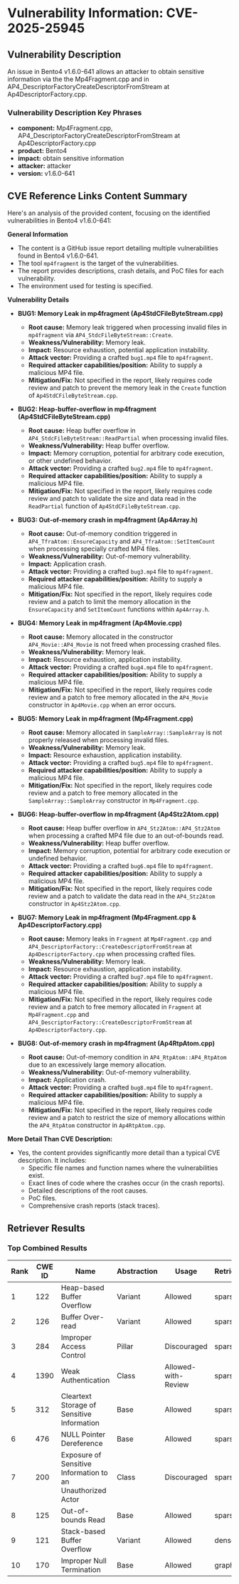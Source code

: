 # Vulnerability Information: CVE-2025-25945

## Vulnerability Description
An issue in Bento4 v1.6.0-641 allows an attacker to obtain sensitive information via the the Mp4Fragment.cpp and in AP4_DescriptorFactoryCreateDescriptorFromStream at Ap4DescriptorFactory.cpp.

### Vulnerability Description Key Phrases
- **component:** Mp4Fragment.cpp, AP4_DescriptorFactoryCreateDescriptorFromStream at Ap4DescriptorFactory.cpp
- **product:** Bento4
- **impact:** obtain sensitive information
- **attacker:** attacker
- **version:** v1.6.0-641

## CVE Reference Links Content Summary
Here's an analysis of the provided content, focusing on the identified vulnerabilities in Bento4 v1.6.0-641:

**General Information**

*   The content is a GitHub issue report detailing multiple vulnerabilities found in Bento4 v1.6.0-641.
*   The tool `mp4fragment` is the target of the vulnerabilities.
*   The report provides descriptions, crash details, and PoC files for each vulnerability.
*   The environment used for testing is specified.

**Vulnerability Details**

*   **BUG1: Memory Leak in mp4fragment (Ap4StdCFileByteStream.cpp)**
    *   **Root cause:** Memory leak triggered when processing invalid files in `mp4fragment` via `AP4_StdcFileByteStream::Create`.
    *   **Weakness/Vulnerability:** Memory leak.
    *   **Impact:** Resource exhaustion, potential application instability.
    *   **Attack vector:** Providing a crafted `bug1.mp4` file to `mp4fragment`.
    *   **Required attacker capabilities/position:** Ability to supply a malicious MP4 file.
    *   **Mitigation/Fix:** Not specified in the report, likely requires code review and patch to prevent the memory leak in the `Create` function of `Ap4StdCFileByteStream.cpp`.

*   **BUG2: Heap-buffer-overflow in mp4fragment (Ap4StdCFileByteStream.cpp)**
    *   **Root cause:** Heap buffer overflow in `AP4_StdcFileByteStream::ReadPartial` when processing invalid files.
    *   **Weakness/Vulnerability:** Heap buffer overflow.
    *   **Impact:** Memory corruption, potential for arbitrary code execution, or other undefined behavior.
    *   **Attack vector:** Providing a crafted `bug2.mp4` file to `mp4fragment`.
    *   **Required attacker capabilities/position:** Ability to supply a malicious MP4 file.
    *   **Mitigation/Fix:** Not specified in the report, likely requires code review and patch to validate the size and data read in the `ReadPartial` function of `Ap4StdCFileByteStream.cpp`.

*   **BUG3: Out-of-memory crash in mp4fragment (Ap4Array.h)**
    *   **Root cause:** Out-of-memory condition triggered in `AP4_TfraAtom::EnsureCapacity` and `AP4_TfraAtom::SetItemCount` when processing specially crafted MP4 files.
    *   **Weakness/Vulnerability:** Out-of-memory vulnerability.
    *   **Impact:** Application crash.
    *   **Attack vector:** Providing a crafted `bug3.mp4` file to `mp4fragment`.
    *   **Required attacker capabilities/position:** Ability to supply a malicious MP4 file.
    *   **Mitigation/Fix:** Not specified in the report, likely requires code review and a patch to limit the memory allocation in the  `EnsureCapacity` and `SetItemCount` functions within `Ap4Array.h`.

*   **BUG4: Memory Leak in mp4fragment (Ap4Movie.cpp)**
    *   **Root cause:** Memory allocated in the constructor `AP4_Movie::AP4_Movie` is not freed when processing crashed files.
    *   **Weakness/Vulnerability:** Memory leak.
    *   **Impact:** Resource exhaustion, application instability.
    *   **Attack vector:** Providing a crafted `bug4.mp4` file to `mp4fragment`.
    *   **Required attacker capabilities/position:** Ability to supply a malicious MP4 file.
    *   **Mitigation/Fix:** Not specified in the report, likely requires code review and a patch to free memory allocated in the `AP4_Movie` constructor in `Ap4Movie.cpp` when an error occurs.

*   **BUG5: Memory Leak in mp4fragment (Mp4Fragment.cpp)**
    *   **Root cause:** Memory allocated in `SampleArray::SampleArray` is not properly released when processing invalid files.
    *   **Weakness/Vulnerability:** Memory leak.
    *   **Impact:** Resource exhaustion, application instability.
    *   **Attack vector:** Providing a crafted `bug5.mp4` file to `mp4fragment`.
    *   **Required attacker capabilities/position:** Ability to supply a malicious MP4 file.
    *   **Mitigation/Fix:** Not specified in the report, likely requires code review and a patch to free memory allocated in the `SampleArray::SampleArray` constructor in `Mp4Fragment.cpp`.

*   **BUG6: Heap-buffer-overflow in mp4fragment (Ap4Stz2Atom.cpp)**
    *   **Root cause:** Heap buffer overflow in `AP4_Stz2Atom::AP4_Stz2Atom` when processing a crafted MP4 file due to an out-of-bounds read.
    *   **Weakness/Vulnerability:** Heap buffer overflow.
    *   **Impact:** Memory corruption, potential for arbitrary code execution or undefined behavior.
    *   **Attack vector:** Providing a crafted `bug6.mp4` file to `mp4fragment`.
    *   **Required attacker capabilities/position:** Ability to supply a malicious MP4 file.
    *   **Mitigation/Fix:** Not specified in the report, likely requires code review and a patch to validate the data read in the  `AP4_Stz2Atom` constructor in `Ap4Stz2Atom.cpp`.

*   **BUG7: Memory Leak in mp4fragment (Mp4Fragment.cpp & Ap4DescriptorFactory.cpp)**
    *   **Root cause:** Memory leaks in `Fragment` at `Mp4Fragment.cpp` and `AP4_DescriptorFactory::CreateDescriptorFromStream` at `Ap4DescriptorFactory.cpp` when processing crafted files.
    *   **Weakness/Vulnerability:** Memory leak.
    *   **Impact:** Resource exhaustion, application instability.
    *   **Attack vector:** Providing a crafted `bug7.mp4` file to `mp4fragment`.
    *   **Required attacker capabilities/position:** Ability to supply a malicious MP4 file.
    *   **Mitigation/Fix:** Not specified in the report, likely requires code review and a patch to free memory allocated in `Fragment` at `Mp4Fragment.cpp` and `AP4_DescriptorFactory::CreateDescriptorFromStream` at `Ap4DescriptorFactory.cpp`.

*   **BUG8: Out-of-memory crash in mp4fragment (Ap4RtpAtom.cpp)**
    *   **Root cause:**  Out-of-memory condition in `AP4_RtpAtom::AP4_RtpAtom` due to an excessively large memory allocation.
    *   **Weakness/Vulnerability:** Out-of-memory vulnerability.
    *   **Impact:** Application crash.
    *   **Attack vector:** Providing a crafted `bug8.mp4` file to `mp4fragment`.
    *   **Required attacker capabilities/position:** Ability to supply a malicious MP4 file.
    *   **Mitigation/Fix:** Not specified in the report, likely requires code review and a patch to restrict the size of memory allocations within the  `AP4_RtpAtom` constructor in `Ap4RtpAtom.cpp`.

**More Detail Than CVE Description:**

*   Yes, the content provides significantly more detail than a typical CVE description. It includes:
    *   Specific file names and function names where the vulnerabilities exist.
    *   Exact lines of code where the crashes occur (in the crash reports).
    *   Detailed descriptions of the root causes.
    *   PoC files.
    *   Comprehensive crash reports (stack traces).

## Retriever Results

### Top Combined Results

| Rank | CWE ID | Name | Abstraction | Usage  | Retrievers | Individual Scores |
|------|--------|------|-------------|-------|------------|-------------------|
| 1 | 122 | Heap-based Buffer Overflow | Variant | Allowed | sparse | 0.052 |
| 2 | 126 | Buffer Over-read | Variant | Allowed | sparse | 0.050 |
| 3 | 284 | Improper Access Control | Pillar | Discouraged | sparse | 0.046 |
| 4 | 1390 | Weak Authentication | Class | Allowed-with-Review | sparse | 0.046 |
| 5 | 312 | Cleartext Storage of Sensitive Information | Base | Allowed | sparse | 0.046 |
| 6 | 476 | NULL Pointer Dereference | Base | Allowed | sparse | 0.045 |
| 7 | 200 | Exposure of Sensitive Information to an Unauthorized Actor | Class | Discouraged | sparse | 0.045 |
| 8 | 125 | Out-of-bounds Read | Base | Allowed | sparse | 0.045 |
| 9 | 121 | Stack-based Buffer Overflow | Variant | Allowed | dense | 0.521 |
| 10 | 170 | Improper Null Termination | Base | Allowed | graph | 0.002 |

